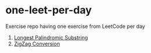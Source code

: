 # one-leet-per-day
Exercise repo having one exercise from LeetCode per day

1. [Longest Palindromic Substring](https://leetcode.com/problems/longest-palindromic-substring/)
2. [ZigZag Conversion](https://leetcode.com/problems/zigzag-conversion/description/)